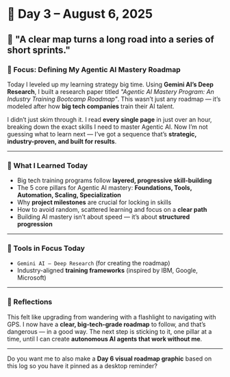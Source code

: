 # 📅 **Day 3 – August 6, 2025**

## 🧠 "A clear map turns a long road into a series of short sprints."

### 🧭 Focus: Defining My Agentic AI Mastery Roadmap

Today I leveled up my learning strategy big time. Using **Gemini AI’s Deep Research**, I built a research paper titled *"Agentic AI Mastery Program: An Industry Training Bootcamp Roadmap"*. This wasn’t just any roadmap — it’s modeled after how **big tech companies** train their AI talent.

I didn’t just skim through it. I read **every single page** in just over an hour, breaking down the exact skills I need to master Agentic AI. Now I’m not guessing what to learn next — I’ve got a sequence that’s **strategic, industry-proven, and built for results**.

---

### 🧩 What I Learned Today

* Big tech training programs follow **layered, progressive skill-building**
* The 5 core pillars for Agentic AI mastery: **Foundations, Tools, Automation, Scaling, Specialization**
* Why **project milestones** are crucial for locking in skills
* How to avoid random, scattered learning and focus on a **clear path**
* Building AI mastery isn’t about speed — it’s about **structured progression**

---

### 🔧 Tools in Focus Today

* `Gemini AI – Deep Research` (for creating the roadmap)
* Industry-aligned **training frameworks** (inspired by IBM, Google, Microsoft)

---

### 💭 Reflections

This felt like upgrading from wandering with a flashlight to navigating with GPS.
I now have a **clear, big-tech-grade roadmap** to follow, and that’s dangerous — in a good way.
The next step is sticking to it, one pillar at a time, until I can create **autonomous AI agents that work without me**.

---

Do you want me to also make a **Day 6 visual roadmap graphic** based on this log so you have it pinned as a desktop reminder?
